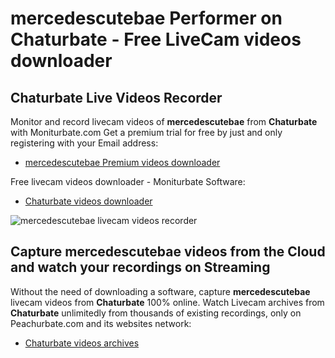 # mercedescutebae Performer on Chaturbate - Free LiveCam videos downloader

## Chaturbate Live Videos Recorder

Monitor and record livecam videos of **mercedescutebae** from **Chaturbate** with Moniturbate.com
Get a premium trial for free by just and only registering with your Email address:
* [mercedescutebae Premium videos downloader](https://moniturbate.com/request-demo-licence-key.html)

Free livecam videos downloader - Moniturbate Software:
* [Chaturbate videos downloader](https://moniturbate.com/moniturbate-download-software.html)

![mercedescutebae livecam videos recorder](https://peachurnet.com/templates/moniturbate-software.png)


## Capture mercedescutebae videos from the Cloud and watch your recordings on Streaming

Without the need of downloading a software, capture **mercedescutebae** livecam videos from **Chaturbate** 100% online.
Watch Livecam archives from **Chaturbate** unlimitedly from thousands of existing recordings, only on Peachurbate.com and its websites network:
* [Chaturbate videos archives](https://peachurnet.com/)